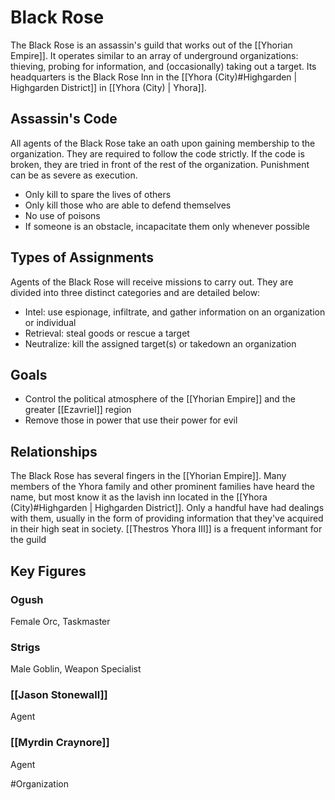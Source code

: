 # Black Rose
The Black Rose is an assassin's guild that works out of the [[Yhorian Empire]]. It operates similar to an array of underground organizations: thieving, probing for information, and (occasionally) taking out a target. Its headquarters is the Black Rose Inn in the [[Yhora (City)#Highgarden | Highgarden District]] in [[Yhora (City) | Yhora]]. 

## Assassin's Code
All agents of the Black Rose take an oath upon gaining membership to the organization. They are required to follow the code strictly. If the code is broken, they are tried in front of the rest of the organization. Punishment can be as severe as execution. 
- Only kill to spare the lives of others
- Only kill those who are able to defend themselves
- No use of poisons
- If someone is an obstacle, incapacitate them only whenever possible

## Types of Assignments
Agents of the Black Rose will receive missions to carry out. They are divided into three distinct categories and are detailed below: 
- Intel: use espionage, infiltrate, and gather information on an organization or individual
- Retrieval: steal goods or rescue a target
- Neutralize: kill the assigned target(s) or takedown an organization

## Goals
- Control the political atmosphere of the [[Yhorian Empire]] and the greater [[Ezavriel]] region
- Remove those in power that use their power for evil  

## Relationships
The Black Rose has several fingers in the [[Yhorian Empire]]. Many members of the Yhora family and other prominent families have heard the name, but most know it as the lavish inn located in the [[Yhora (City)#Highgarden | Highgarden District]]. Only a handful have had dealings with them, usually in the form of providing information that they've acquired in their high seat in society. [[Thestros Yhora III]] is a frequent informant for the guild

## Key Figures
### Ogush
Female Orc, Taskmaster

### Strigs
Male Goblin, Weapon Specialist

### [[Jason Stonewall]]
Agent

### [[Myrdin Craynore]]
Agent

#Organization